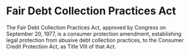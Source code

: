 ---
---

# Fair Debt Collection Practices Act

The Fair Debt Collection Practices Act, approved by Congress on September 20, 1977, is a consumer protection amendment, establishing legal protection from abusive debt collection practices, to the Consumer Credit Protection Act, as Title VIII of that Act.
